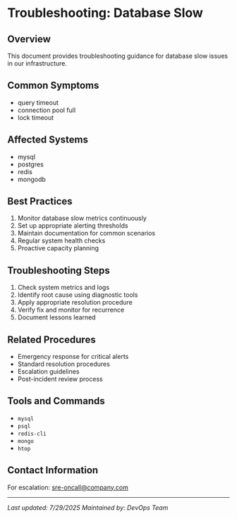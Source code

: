 # Troubleshooting: Database Slow

## Overview
This document provides troubleshooting guidance for database slow issues in our infrastructure.

## Common Symptoms
- query timeout
- connection pool full
- lock timeout

## Affected Systems
- mysql
- postgres
- redis
- mongodb

## Best Practices
1. Monitor database slow metrics continuously
2. Set up appropriate alerting thresholds
3. Maintain documentation for common scenarios
4. Regular system health checks
5. Proactive capacity planning

## Troubleshooting Steps
1. Check system metrics and logs
2. Identify root cause using diagnostic tools
3. Apply appropriate resolution procedure
4. Verify fix and monitor for recurrence
5. Document lessons learned

## Related Procedures
- Emergency response for critical alerts
- Standard resolution procedures
- Escalation guidelines
- Post-incident review process

## Tools and Commands
- `mysql`
- `psql`
- `redis-cli`
- `mongo`
- `htop`

## Contact Information
For escalation: sre-oncall@company.com

---
*Last updated: 7/29/2025*
*Maintained by: DevOps Team*
